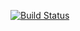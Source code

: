[![Build Status](https://travis-ci.org/VadimShein/job4j_echoserver.svg?branch=master)](https://travis-ci.org/VadimShein/job4j_echoserver)

